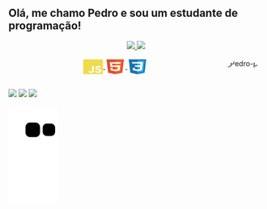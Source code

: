## Olá, me chamo Pedro e sou um estudante de programação!
<div align="center">
  <a href="https://github.com/alencastroP">
  <img height="180em" src="https://github-readme-stats.vercel.app/api?username=alencastroP&show_icons=true&theme=dracula&include_all_commits=true&count_private=true"/>
  <img height="180em" src="https://github-readme-stats.vercel.app/api/top-langs/?username=alencastroP&layout=compact&langs_count=7&theme=dracula"/>
</div>
<div style="display: inline_block" align="center"><br>
  <img align="center" alt="Pedro-Js" height="30" width="40" src="https://raw.githubusercontent.com/devicons/devicon/master/icons/javascript/javascript-plain.svg">
  <img align="center" alt="Pedro-HTML" height="30" width="40" src="https://raw.githubusercontent.com/devicons/devicon/master/icons/html5/html5-original.svg">
  <img align="center" alt="Pedro-CSS" height="30" width="40" src="https://raw.githubusercontent.com/devicons/devicon/master/icons/css3/css3-original.svg">
  <img align="right" alt="Pedro-pic" height="150" style="border-radius:50px;" src="https://scontent.fnat16-1.fna.fbcdn.net/v/t1.6435-9/124066501_1065976877201157_927936083525942421_n.jpg?_nc_cat=104&ccb=1-7&_nc_sid=174925&_nc_ohc=Q6L6V_UjL0MAX_u0JC1&_nc_ht=scontent.fnat16-1.fna&oh=00_AT9P5V2gJHL6iU572OHUYKqNIbfQq24fUR9qKolbRetXJg&oe=631A4CD6">
</div>
  
  ##
 
<div> 
  <a href="https://www.instagram.com/alencastrp/" target="_blank"><img src="https://img.shields.io/badge/-Instagram-%23E4405F?style=for-the-badge&logo=instagram&logoColor=white" target="_blank"></a>
  <a href = "mailto:pedrovalencastro@gmail.com"><img src="https://img.shields.io/badge/-Gmail-%23333?style=for-the-badge&logo=gmail&logoColor=white" target="_blank"></a>
  <a href="https://www.linkedin.com/in/alencastrp/" target="_blank"><img src="https://img.shields.io/badge/-LinkedIn-%230077B5?style=for-the-badge&logo=linkedin&logoColor=white" target="_blank"></a> 
 
  ![Snake animation](https://github.com/rafaballerini/rafaballerini/blob/output/github-contribution-grid-snake.svg)
 
</div>
